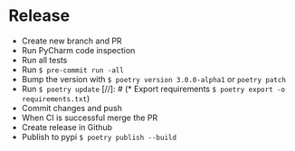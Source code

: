 # Release
* Create new branch and PR
* Run PyCharm code inspection
* Run all tests
* Run `$ pre-commit run -all`
* Bump the version with `$ poetry version 3.0.0-alpha1` or `poetry patch`
* Run `$ poetry update`
[//]: # (* Export requirements `$ poetry export -o requirements.txt`)
* Commit changes and push
* When CI is successful merge the PR
* Create release in Github
* Publish to pypi `$ poetry publish --build`